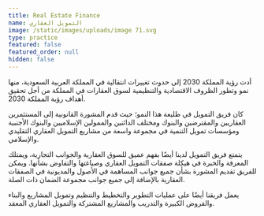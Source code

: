 ```yaml
---
title: Real Estate Finance
name: التمويل العقاري
image: /static/images/uploads/image 71.svg
type: practice
featured: false
featured_order: null
hidden: false
---
```

أدت رؤية المملكة 2030 إلى حدوث تغييرات انتقالية في المملكة العربية السعودية، منها نمو وتطور الظروف الاقتصادية والتنظيمية لسوق العقارات في المملكة من أجل تحقيق أهداف رؤية المملكة 2030.

كان فريق التمويل في طليعة هذا النمو؛ حيث قدم المشورة القانونية إلى المستثمرين العقاريين والمقترضين والبنوك ومختلف الدائنين والممولين الإسلاميين والبنوك الأجنبية ومؤسسات تمويل التنمية في مجموعة واسعة من مشاريع التمويل العقاري التقليدي والإسلامي.

يتمتع فريق التمويل لدينا أيضًا بفهم عميق للسوق العقارية والجوانب التجارية، ويمتلك المعرفة والخبرة في هيكلة صفقات التمويل العقاري وصياغتها والتفاوض بشأنها. ويمكن للفريق تقديم المشورة بشأن جميع جوانب المساهمة في الأصول والمديونية في الصفقات العقارية بالإضافة إلى جميع جوانب مجموعة الضمان ذات الصلة.

يعمل فريقنا أيضًا على عمليات التطوير والتخطيط والتنظيم وتمويل المشاريع والبناء والقروض الكبيرة والتدريب والمشاريع المشتركة والتمويل العقاري المعقد.

